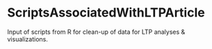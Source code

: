 # ScriptsAssociatedWithLTPArticle
Input of scripts from R for clean-up of data for LTP analyses & visualizations.
